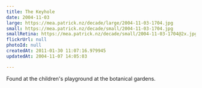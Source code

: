 ```yaml
---
title: The Keyhole
date: 2004-11-03
large: https://mea.patrick.nz/decade/large/2004-11-03-1704.jpg
small: https://mea.patrick.nz/decade/small/2004-11-03-1704.jpg
smallRetina: https://mea.patrick.nz/decade/small/2004-11-03-1704@2x.jpg
flickrUrl: null
photoId: null
createdAt: 2011-01-30 11:07:16.979945
updatedAt: 2004-11-07 14:05:03

---
```

Found at the children's playground at the botanical gardens.
